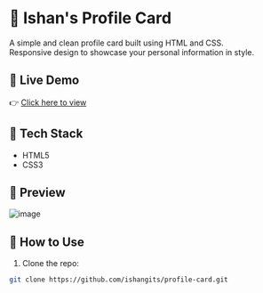 # 👤 Ishan's Profile Card

A simple and clean profile card built using HTML and CSS.  
Responsive design to showcase your personal information in style.

## 🔗 Live Demo
👉 [Click here to view](https://taupe-dieffenbachia-0a8d67.netlify.app/)

## 🧰 Tech Stack
- HTML5
- CSS3

## 📸 Preview
![image](https://github.com/user-attachments/assets/a29e599a-6d17-4fc4-aa93-3fd8f312676f)


## 🚀 How to Use
1. Clone the repo:
```bash
git clone https://github.com/ishangits/profile-card.git
